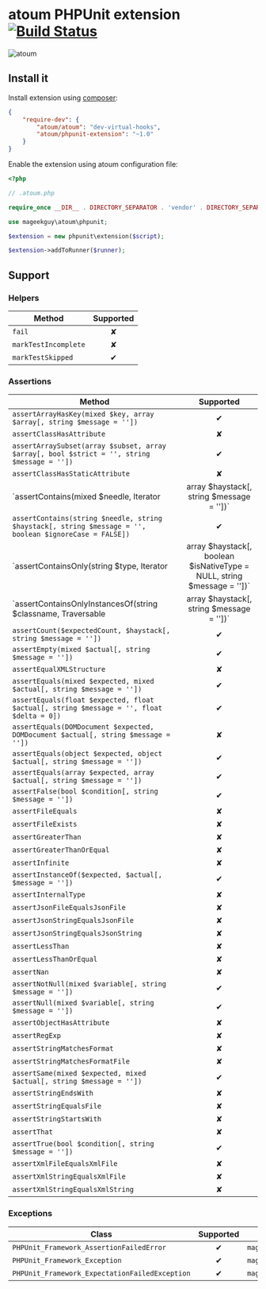 # atoum PHPUnit extension [![Build Status](https://travis-ci.org/atoum/phpunit-extension.svg?branch=master)](https://travis-ci.org/atoum/phpunit-extension)

![atoum](http://downloads.atoum.org/images/logo.png)

## Install it

Install extension using [composer](https://getcomposer.org):

```json
{
    "require-dev": {
        "atoum/atoum": "dev-virtual-hooks",
        "atoum/phpunit-extension": "~1.0"
    }
}

```

Enable the extension using atoum configuration file:

```php
<?php

// .atoum.php

require_once __DIR__ . DIRECTORY_SEPARATOR . 'vendor' . DIRECTORY_SEPARATOR . 'autoload.php';

use mageekguy\atoum\phpunit;

$extension = new phpunit\extension($script);

$extension->addToRunner($runner);
```

## Support

### Helpers

| Method                                                                                   | Supported |
|------------------------------------------------------------------------------------------|:---------:|
| `fail`                                                                                   | ✘         |
| `markTestIncomplete`                                                                     | ✘         |
| `markTestSkipped`                                                                        | ✔         |

### Assertions

| Method                                                                                                             | Supported |
|--------------------------------------------------------------------------------------------------------------------|:---------:|
| `assertArrayHasKey(mixed $key, array $array[, string $message = ''])`                                              | ✔         |
| `assertClassHasAttribute`                                                                                          | ✘         |
| `assertArraySubset(array $subset, array $array[, bool $strict = '', string $message = ''])`                        | ✔         |
| `assertClassHasStaticAttribute`                                                                                    | ✘         |
| `assertContains(mixed $needle, Iterator|array $haystack[, string $message = ''])`                                  | ✔         |
| `assertContains(string $needle, string $haystack[, string $message = '', boolean $ignoreCase = FALSE])`            | ✔         |
| `assertContainsOnly(string $type, Iterator|array $haystack[, boolean $isNativeType = NULL, string $message = ''])` | ✔         |
| `assertContainsOnlyInstancesOf(string $classname, Traversable|array $haystack[, string $message = ''])`            | ✔         |
| `assertCount($expectedCount, $haystack[, string $message = ''])`                                                   | ✔         |
| `assertEmpty(mixed $actual[, string $message = ''])`                                                               | ✔         |
| `assertEqualXMLStructure`                                                                                          | ✘         |
| `assertEquals(mixed $expected, mixed $actual[, string $message = ''])`                                             | ✔         |
| `assertEquals(float $expected, float $actual[, string $message = '', float $delta = 0])`                           | ✔         |
| `assertEquals(DOMDocument $expected, DOMDocument $actual[, string $message = ''])`                                 | ✘         |
| `assertEquals(object $expected, object $actual[, string $message = ''])`                                           | ✔         |
| `assertEquals(array $expected, array $actual[, string $message = ''])`                                             | ✔         |
| `assertFalse(bool $condition[, string $message = ''])`                                                             | ✔         |
| `assertFileEquals`                                                                                                 | ✘         |
| `assertFileExists`                                                                                                 | ✘         |
| `assertGreaterThan`                                                                                                | ✘         |
| `assertGreaterThanOrEqual`                                                                                         | ✘         |
| `assertInfinite`                                                                                                   | ✘         |
| `assertInstanceOf($expected, $actual[, $message = ''])`                                                            | ✔         |
| `assertInternalType`                                                                                               | ✘         |
| `assertJsonFileEqualsJsonFile`                                                                                     | ✘         |
| `assertJsonStringEqualsJsonFile`                                                                                   | ✘         |
| `assertJsonStringEqualsJsonString`                                                                                 | ✘         |
| `assertLessThan`                                                                                                   | ✘         |
| `assertLessThanOrEqual`                                                                                            | ✘         |
| `assertNan`                                                                                                        | ✘         |
| `assertNotNull(mixed $variable[, string $message = ''])`                                                           | ✔         |
| `assertNull(mixed $variable[, string $message = ''])`                                                              | ✔         |
| `assertObjectHasAttribute`                                                                                         | ✘         |
| `assertRegExp`                                                                                                     | ✘         |
| `assertStringMatchesFormat`                                                                                        | ✘         |
| `assertStringMatchesFormatFile`                                                                                    | ✘         |
| `assertSame(mixed $expected, mixed $actual[, string $message = ''])`                                               | ✔         |
| `assertStringEndsWith`                                                                                             | ✘         |
| `assertStringEqualsFile`                                                                                           | ✘         |
| `assertStringStartsWith`                                                                                           | ✘         |
| `assertThat`                                                                                                       | ✘         |
| `assertTrue(bool $condition[, string $message = ''])`                                                              | ✔         |
| `assertXmlFileEqualsXmlFile`                                                                                       | ✘         |
| `assertXmlStringEqualsXmlFile`                                                                                     | ✘         |
| `assertXmlStringEqualsXmlString`                                                                                   | ✘         |

### Exceptions

| Class                                          | Supported | Mapped to                                          |
|------------------------------------------------|:---------:|----------------------------------------------------|
| `PHPUnit_Framework_AssertionFailedError`       | ✔         | `mageekguy\atoum\asserter\exception`               |
| `PHPUnit_Framework_Exception`                  | ✔         | `mageekguy\\atoum\\exceptions\\runtime`            |
| `PHPUnit_Framework_ExpectationFailedException` | ✔         | `mageekguy\atoum\phpunit\constraint\exception` |
